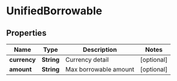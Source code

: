 

# UnifiedBorrowable

## Properties

Name | Type | Description | Notes
------------ | ------------- | ------------- | -------------
**currency** | **String** | Currency detail |  [optional]
**amount** | **String** | Max borrowable amount |  [optional]



